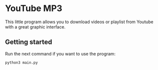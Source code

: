 # YouTube MP3

This little program allows you to download videos or playlist from Youtube with a great graphic interface.

## Getting started

Run the next command if you want to use the program:
```bash
python3 main.py
```